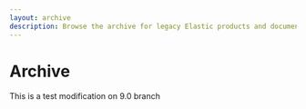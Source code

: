 ```yaml
---
layout: archive
description: Browse the archive for legacy Elastic products and documentation. Archive documentation is unmaintained and may be out-of-date.
---
```


# Archive

This is a test modification on 9.0 branch